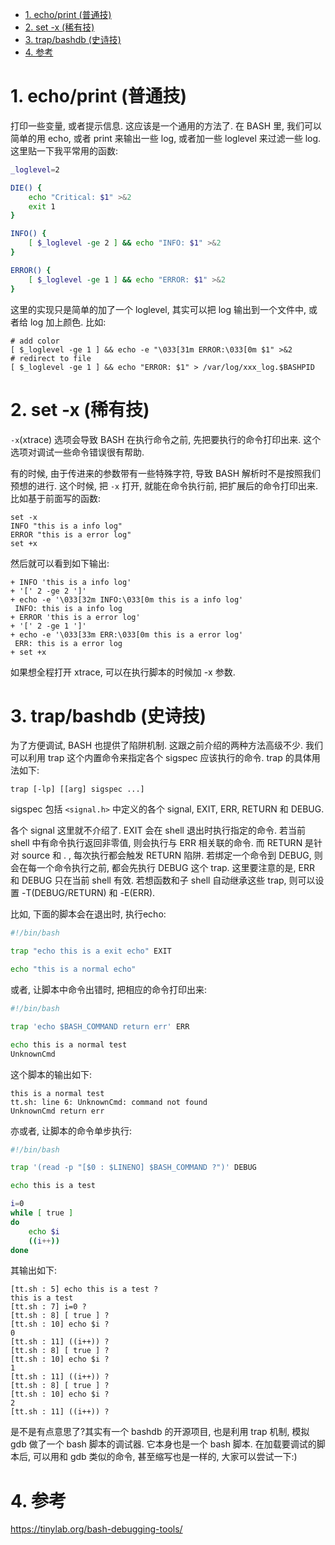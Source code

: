 
<!-- @import "[TOC]" {cmd="toc" depthFrom=1 depthTo=6 orderedList=false} -->

<!-- code_chunk_output -->

- [1. echo/print (普通技)](#1-echoprint-普通技)
- [2. set -x (稀有技)](#2-set-x-稀有技)
- [3. trap/bashdb (史诗技)](#3-trapbashdb-史诗技)
- [4. 参考](#4-参考)

<!-- /code_chunk_output -->

# 1. echo/print (普通技)

打印一些变量, 或者提示信息. 这应该是一个通用的方法了. 在 BASH 里, 我们可以简单的用 echo, 或者 print 来输出一些 log, 或者加一些 loglevel 来过滤一些 log. 这里贴一下我平常用的函数:

```bash
_loglevel=2

DIE() {
    echo "Critical: $1" >&2
    exit 1
}

INFO() {
    [ $_loglevel -ge 2 ] && echo "INFO: $1" >&2
}

ERROR() {
    [ $_loglevel -ge 1 ] && echo "ERROR: $1" >&2
}
```

这里的实现只是简单的加了一个 loglevel, 其实可以把 log 输出到一个文件中, 或者给 log 加上颜色. 比如:

```
# add color
[ $_loglevel -ge 1 ] && echo -e "\033[31m ERROR:\033[0m $1" >&2
# redirect to file
[ $_loglevel -ge 1 ] && echo "ERROR: $1" > /var/log/xxx_log.$BASHPID
```

# 2. set -x (稀有技)

`-x`(xtrace) 选项会导致 BASH 在执行命令之前, 先把要执行的命令打印出来. 这个选项对调试一些命令错误很有帮助.

有的时候, 由于传进来的参数带有一些特殊字符, 导致 BASH 解析时不是按照我们预想的进行. 这个时候, 把 `-x` 打开, 就能在命令执行前, 把扩展后的命令打印出来. 比如基于前面写的函数:

```
set -x
INFO "this is a info log"
ERROR "this is a error log"
set +x
```

然后就可以看到如下输出:

```
+ INFO 'this is a info log'
+ '[' 2 -ge 2 ']'
+ echo -e '\033[32m INFO:\033[0m this is a info log'
 INFO: this is a info log
+ ERROR 'this is a error log'
+ '[' 2 -ge 1 ']'
+ echo -e '\033[33m ERR:\033[0m this is a error log'
 ERR: this is a error log
+ set +x
```

如果想全程打开 xtrace, 可以在执行脚本的时候加 -x 参数.

# 3. trap/bashdb (史诗技)

为了方便调试, BASH 也提供了陷阱机制. 这跟之前介绍的两种方法高级不少. 我们可以利用 trap 这个内置命令来指定各个 sigspec 应该执行的命令. trap 的具体用法如下:

```
trap [-lp] [[arg] sigspec ...]
```

sigspec 包括 `<signal.h>` 中定义的各个 signal,  EXIT, ERR, RETURN 和 DEBUG.


各个 signal 这里就不介绍了. EXIT 会在 shell 退出时执行指定的命令. 若当前 shell 中有命令执行返回非零值, 则会执行与 ERR 相关联的命令. 而 RETURN 是针对 source 和 . , 每次执行都会触发 RETURN 陷阱. 若绑定一个命令到 DEBUG, 则会在每一个命令执行之前, 都会先执行 DEBUG 这个 trap. 这里要注意的是, ERR 和 DEBUG 只在当前 shell 有效. 若想函数和子 shell 自动继承这些 trap, 则可以设置 -T(DEBUG/RETURN) 和 \-E(ERR).

比如, 下面的脚本会在退出时, 执行echo:

```sh
#!/bin/bash

trap "echo this is a exit echo" EXIT

echo "this is a normal echo"
```

或者, 让脚本中命令出错时, 把相应的命令打印出来:

```sh
#!/bin/bash

trap 'echo $BASH_COMMAND return err' ERR

echo this is a normal test
UnknownCmd
```

这个脚本的输出如下:

```
this is a normal test
tt.sh: line 6: UnknownCmd: command not found
UnknownCmd return err
```

亦或者, 让脚本的命令单步执行:

```sh
#!/bin/bash

trap '(read -p "[$0 : $LINENO] $BASH_COMMAND ?")' DEBUG

echo this is a test

i=0
while [ true ]
do
    echo $i
    ((i++))
done
```

其输出如下:

```
[tt.sh : 5] echo this is a test ?
this is a test
[tt.sh : 7] i=0 ?
[tt.sh : 8] [ true ] ?
[tt.sh : 10] echo $i ?
0
[tt.sh : 11] ((i++)) ?
[tt.sh : 8] [ true ] ?
[tt.sh : 10] echo $i ?
1
[tt.sh : 11] ((i++)) ?
[tt.sh : 8] [ true ] ?
[tt.sh : 10] echo $i ?
2
[tt.sh : 11] ((i++)) ?
```

是不是有点意思了?其实有一个 bashdb 的开源项目, 也是利用 trap 机制, 模拟 gdb 做了一个 bash 脚本的调试器. 它本身也是一个 bash 脚本. 在加载要调试的脚本后, 可以用和 gdb 类似的命令, 甚至缩写也是一样的, 大家可以尝试一下:)

# 4. 参考

https://tinylab.org/bash-debugging-tools/